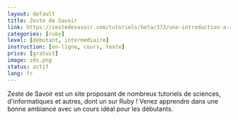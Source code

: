```yaml
---
layout: default
title: Zeste de Savoir
link: https://zestedesavoir.com/tutoriels/beta/373/une-introduction-a-ruby/
categories: [ruby]
level: [débutant, intermédiaire]
instruction: [en-ligne, cours, texte]
price: [gratuit]
image: zds.png
status: actif
lang: fr
---
```


Zeste de Savoir est un site proposant de nombreux tutoriels de sciences, d'informatiques et autres, dont un sur Ruby ! Venez apprendre dans une bonne ambiance avec un cours idéal pour les débutants.
